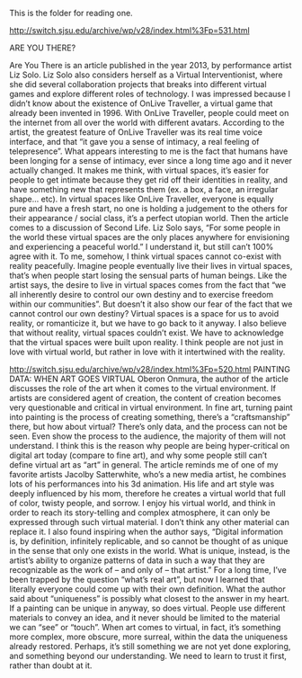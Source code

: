 This is the folder for reading one.


http://switch.sjsu.edu/archive/wp/v28/index.html%3Fp=531.html

ARE YOU THERE?

Are You There is an article published in the year 2013, by performance artist Liz Solo. Liz Solo also considers herself as a Virtual Interventionist, where she did several collaboration projects that breaks into different virtual games and explore different roles of technology.
I was impressed because I didn’t know about the existence of OnLive Traveller, a virtual game that already been invented in 1996. With OnLive Traveller, people could meet on the internet from all over the world with different avatars. According to the artist, the greatest feature of OnLive Traveller was its real time voice interface, and that “it gave you a sense of intimacy, a real feeling of telepresence”. What appears interesting to me is the fact that humans have been longing for a sense of intimacy, ever since a long time ago and it never actually changed. It makes me think, with virtual spaces, it’s easier for people to get intimate because they get rid off their identities in reality, and have something new that represents them (ex. a box, a face, an irregular shape... etc). In virtual spaces like OnLive Traveller, everyone is equally pure and have a fresh start, no one is holding a judgement to the others for their appearance / social class, it’s a perfect utopian world. 
Then the article comes to a discussion of Second Life. Liz Solo says, “For some people in the world these virtual spaces are the only places anywhere for envisioning and experiencing a peaceful world.” I understand it, but still can’t 100% agree with it. To me, somehow, I think virtual spaces cannot co-exist with reality peacefully. Imagine people eventually live their lives in virtual spaces, that’s when people start losing the sensual parts of human beings. Like the artist says, the desire to live in virtual spaces comes from the fact that “we all inherently desire to control our own destiny and to exercise freedom within our communities”. But doesn’t it also show our fear of the fact that we cannot control our own destiny? Virtual spaces is a space for us to avoid reality, or romanticize it, but we have to go back to it anyway.
I also believe that without reality, virtual spaces couldn’t exist. We have to acknowledge that the virtual spaces were built upon reality. I think people are not just in love with virtual world, but rather in love with it intertwined with the reality.


http://switch.sjsu.edu/archive/wp/v28/index.html%3Fp=520.html
PAINTING DATA: WHEN ART GOES VIRTUAL
Oberon Onmura, the author of the article discusses the role of the art when it comes to the virtual environment. If artists are considered agent of creation, the content of creation becomes very questionable and critical in virtual environment. In fine art, turning paint into painting is the process of creating something, there’s a “craftsmanship” there, but how about virtual? There’s only data, and the process can not be seen. Even show the process to the audience, the majority of them will not understand. I think this is the reason why people are being hyper-critical on digital art today (compare to fine art), and why some people still can’t define virtual art as “art” in general. 
The article reminds me of one of my favorite artists Jacolby Satterwhite, who’s a new media artist, he combines lots of his performances into his 3d animation. His life and art style was deeply influenced by his mom, therefore he creates a virtual world that full of color, twisty people, and sorrow. I enjoy his virtual world, and think in order to reach its story-telling and complex atmosphere, it can only be expressed through such virtual material. I don’t think any other material can replace it.
I also found inspiring when the author says, “Digital information is, by definition, infinitely replicable, and so cannot be thought of as unique in the sense that only one exists in the world. What is unique, instead, is the artist’s ability to organize patterns of data in such a way that they are recognizable as the work of – and only of – that artist.” For a long time, I’ve been trapped by the question “what’s real art”, but now I learned that literally everyone could come up with their own definition. What the author said about “uniqueness” is possibly what closest to the answer in my heart. If a painting can be unique in anyway, so does virtual. People use different materials to convey an idea, and it never should be limited to the material we can “see” or “touch”. When art comes to virtual, in fact, it’s something more complex, more obscure, more surreal, within the data the uniqueness already restored. Perhaps, it’s still something we are not yet done exploring, and something beyond our understanding. We need to learn to trust it first, rather than doubt at it. 
